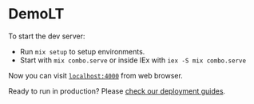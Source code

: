 # DemoLT

To start the dev server:

- Run `mix setup` to setup environments.
- Start with `mix combo.serve` or inside IEx with `iex -S mix combo.serve`

Now you can visit [`localhost:4000`](http://localhost:4000) from web browser.

Ready to run in production? Please [check our deployment guides](https://hexdocs.pm/combo/deployment.html).
